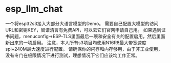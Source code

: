 # esp_llm_chat
一个将esp32s3接入大部分大语言模型的Demo。
需要自己配置大模型的访问URL和密钥KEY，智谱清言有免费API，可以去它们官网申请自己用。
如果遇到证书问题，menuconfig->ESP-TLS里面最后一项和安全有关的配置启用，然后里面新出来的一项启用。
注意，本人所有s3项目均使用N16R8最大带宽速度spi+240M最大速度进行配置。
请确保你的闪存和内存够用，由于非工业使用，没有专门在极限情况下进行测试，理想情况下它们应该均工作正常。
